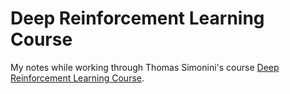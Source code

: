 # Deep Reinforcement Learning Course

My notes while working through Thomas Simonini's course 
[Deep Reinforcement Learning Course](https://simoninithomas.github.io/Deep_reinforcement_learning_Course/).
